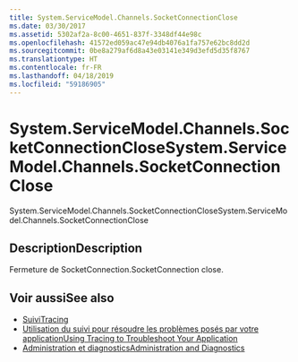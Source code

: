 ```yaml
---
title: System.ServiceModel.Channels.SocketConnectionClose
ms.date: 03/30/2017
ms.assetid: 5302af2a-8c00-4651-837f-3348df44e98c
ms.openlocfilehash: 41572ed059ac47e94db4076a1fa757e62bc8dd2d
ms.sourcegitcommit: 0be8a279af6d8a43e03141e349d3efd5d35f8767
ms.translationtype: HT
ms.contentlocale: fr-FR
ms.lasthandoff: 04/18/2019
ms.locfileid: "59186905"
---
```

# <a name="systemservicemodelchannelssocketconnectionclose"></a><span data-ttu-id="ca5ac-102">System.ServiceModel.Channels.SocketConnectionClose</span><span class="sxs-lookup"><span data-stu-id="ca5ac-102">System.ServiceModel.Channels.SocketConnectionClose</span></span>
<span data-ttu-id="ca5ac-103">System.ServiceModel.Channels.SocketConnectionClose</span><span class="sxs-lookup"><span data-stu-id="ca5ac-103">System.ServiceModel.Channels.SocketConnectionClose</span></span>  
  
## <a name="description"></a><span data-ttu-id="ca5ac-104">Description</span><span class="sxs-lookup"><span data-stu-id="ca5ac-104">Description</span></span>  
 <span data-ttu-id="ca5ac-105">Fermeture de SocketConnection.</span><span class="sxs-lookup"><span data-stu-id="ca5ac-105">SocketConnection close.</span></span>  
  
## <a name="see-also"></a><span data-ttu-id="ca5ac-106">Voir aussi</span><span class="sxs-lookup"><span data-stu-id="ca5ac-106">See also</span></span>

- [<span data-ttu-id="ca5ac-107">Suivi</span><span class="sxs-lookup"><span data-stu-id="ca5ac-107">Tracing</span></span>](../../../../../docs/framework/wcf/diagnostics/tracing/index.md)
- [<span data-ttu-id="ca5ac-108">Utilisation du suivi pour résoudre les problèmes posés par votre application</span><span class="sxs-lookup"><span data-stu-id="ca5ac-108">Using Tracing to Troubleshoot Your Application</span></span>](../../../../../docs/framework/wcf/diagnostics/tracing/using-tracing-to-troubleshoot-your-application.md)
- [<span data-ttu-id="ca5ac-109">Administration et diagnostics</span><span class="sxs-lookup"><span data-stu-id="ca5ac-109">Administration and Diagnostics</span></span>](../../../../../docs/framework/wcf/diagnostics/index.md)
